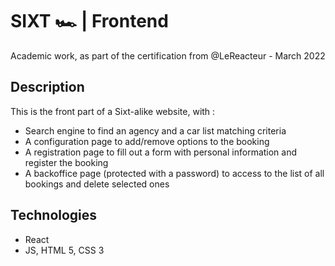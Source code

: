 # SIXT 🏎️ | Frontend

Academic work, as part of the certification from @LeReacteur - March 2022

## Description

This is the front part of a Sixt-alike website, with :

- Search engine to find an agency and a car list matching criteria
- A configuration page to add/remove options to the booking
- A registration page to fill out a form with personal information and register the booking
- A backoffice page (protected with a password) to access to the list of all bookings and delete selected ones

## Technologies

- React
- JS, HTML 5, CSS 3
